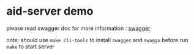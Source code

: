 # aid-server demo

please read swagger doc for more information : [swagger](http://localhost:7001/swagger/index.html)

note: should use `make cli-tools` to install `swagger` and `swaggo` before run `make` to start server